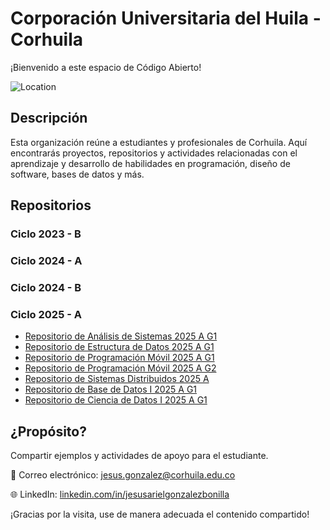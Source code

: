 # Corporación Universitaria del Huila - Corhuila

¡Bienvenido a este espacio de Código Abierto!

![Location](https://img.shields.io/badge/Location-Neiva,%20Huila,%20Colombia-blue)

## Descripción
Esta organización reúne a estudiantes y profesionales de Corhuila. Aquí encontrarás proyectos, repositorios y actividades relacionadas con el aprendizaje y desarrollo de habilidades en programación, diseño de software, bases de datos y más.

## Repositorios

### Ciclo 2023 - B
<!--
- [Repositorio de Análisis de Algoritmos](https://github.com/code-corhuila/analisis-algoritmos-2023-b)
- [Repositorio de Análisis de Sistemas](https://github.com/code-corhuila/analisis-sistemas-2023-b)
- [Repositorio de Electiva II](https://github.com/code-corhuila/electiva-ii-2023-b)
- [Repositorio de Lógica Programación](https://github.com/code-corhuila/logica-programacion-2023-b)
- [Repositorio de Sistemas Distribuidos](https://github.com/code-corhuila/sistemas-distribuidos-2023-b)
-->

### Ciclo 2024 - A
<!--
- [Repositorio de Análisis de Sistemas](https://github.com/code-corhuila/analisis-sistemas-2024-a)
- [Repositorio de Estructura de Datos](https://github.com/code-corhuila/estructura-datos-2024-a)
- [Repositorio de Electiva II](https://github.com/code-corhuila/electiva-ii-2024-a)
- [Repositorio de Lógica Programación](https://github.com/code-corhuila/logica-programacion-2024-a)
- [Repositorio de Programación Móvil](https://github.com/code-corhuila/programacion-movil-2024-a)
- [Repositorio de Sistemas Distribuidos](https://github.com/code-corhuila/sistemas-distribuidos-2024-a)
- [Repositorio de Curso de Fortalecimiento](https://github.com/code-corhuila/curso-fortalecimiento-2024-a.git)
- [Repositorio de Proyecto de Investigación - Laboratorio](https://github.com/code-corhuila/gestion-laboratorio.git)
-->

### Ciclo 2024 - B
<!-- - [Repositorio de Análisis de Sistemas G1](https://github.com/code-corhuila/analisis-sistemas-2024-b-g1.git)
- [Repositorio de Análisis de Sistemas G2](https://github.com/code-corhuila/analisis-sistemas-2024-b-g2.git)
- [Repositorio de Estructura de Datos](https://github.com/code-corhuila/estructura-datos-2024-b.git)
- [Repositorio de Programación Móvil](https://github.com/code-corhuila/programacion-movil-2024-b.git)
- [Repositorio de Sistemas Distribuidos](https://github.com/code-corhuila/sistemas-distribuidos-2024-b.git)
- [Repositorio de Base de Datos I](https://github.com/code-corhuila/base-datos-i-2024-b.git) -->

### Ciclo 2025 - A
- [Repositorio de Análisis de Sistemas 2025 A G1](https://github.com/code-corhuila/analisis-sistemas-2025-a-g1)
- [Repositorio de Estructura de Datos 2025 A G1](https://github.com/code-corhuila/estructura-datos-2025-a-g1)
- [Repositorio de Programación Móvil 2025 A G1](https://github.com/code-corhuila/programacion-movil-2025-a-g1)
- [Repositorio de Programación Móvil 2025 A G2](https://github.com/code-corhuila/programacion-movil-2025-a-g2)
- [Repositorio de Sistemas Distribuidos 2025 A](https://github.com/code-corhuila/sistemas-distribuidos-2025-a)
- [Repositorio de Base de Datos I 2025 A G1](https://github.com/code-corhuila/base-datos-i-2025-a-g1)
- [Repositorio de Ciencia de Datos I 2025 A G1](https://github.com/code-corhuila/ciencia-datos-i-2025-a-g1)


## ¿Propósito?
Compartir ejemplos y actividades de apoyo para el estudiante.

📧 Correo electrónico: [jesus.gonzalez@corhuila.edu.co](mailto:jesus.gonzalez@corhuila.edu.co)

🌐 LinkedIn: [linkedin.com/in/jesusarielgonzalezbonilla](https://www.linkedin.com/in/jesusarielgonzalezbonilla)

¡Gracias por la visita, use de manera adecuada el contenido compartido!
